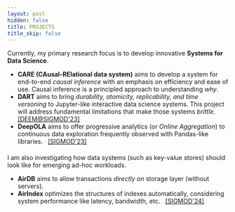 ```yaml
---
layout: post
hidden: false
title: PROJECTS
title_skip: false
---
```


Currently, my primary research focus is to develop innovative **Systems for Data Science**.
- **CARE (CAusal-RElational data system)** aims to develop a system 
  for end-to-end *causal inference* with an emphasis on efficiency and ease of use. 
  Causal inference is a principled approach to understanding *why*.
- **DART** aims to bring *durability, atomicity, replicability, and time versoning* to
  Jupyter-like interactive data science systems. This project will address fundamental limitations
  that make those systems *brittle*. 
  &nbsp; [[DEEM@SIGMOD'23]](https://arxiv.org/abs/2305.08770)
- **DeepOLA** aims to offer progressive analytics (or *Online Aggregation*) to continuous data
  exploration frequently observed with Pandas-like libraries. 
  &nbsp; [[SIGMOD'23]](https://arxiv.org/abs/2303.04103)


<div style="margin-top: 20px"></div>

I am also investigating how data systems (such as key-value stores) should look like for 
emerging ad-hoc workloads.
- **AirDB** aims to allow transactions *directly on* storage layer (without servers).
- **AirIndex** optimizes the structures of indexes automatically, considering system performance
  like latency, bandwidth, etc. 
  &nbsp; [[SIGMOD'24]](https://arxiv.org/abs/2306.14395)


<!-- <p class="post-continue" style="margin-top: 20px;">
	<a href="https://createlab.cs.illinois.edu/c_project.html">See More Projects in CreateLab &rarr;</a>
</p> -->

